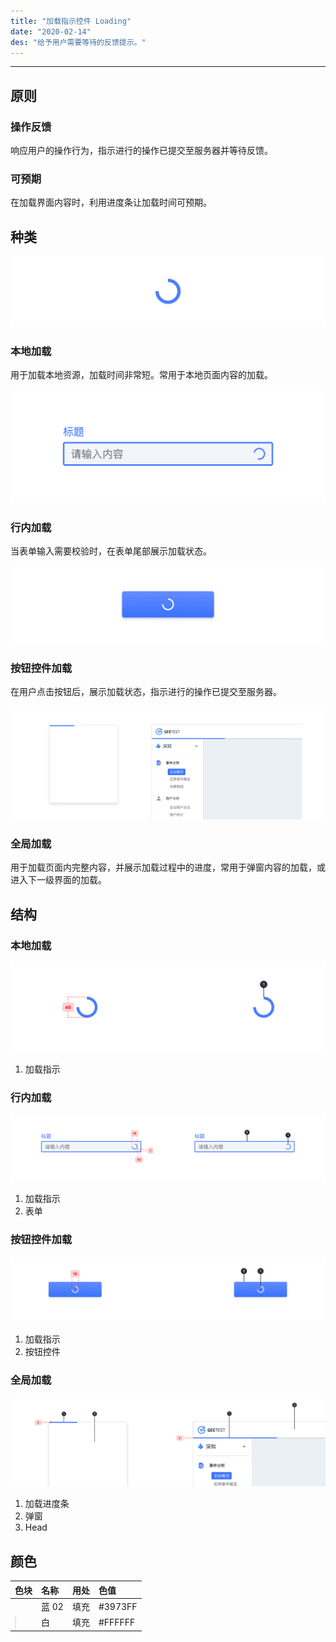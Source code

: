 ```yaml
---
title: "加载指示控件 Loading"
date: "2020-02-14"
des: "给予用户需要等待的反馈提示。"
---
```


---

## 原则

### 操作反馈

响应用户的操作行为，指示进行的操作已提交至服务器并等待反馈。

### 可预期

在加载界面内容时，利用进度条让加载时间可预期。

## 种类

![Loading-1](Loading-1.jpg)

### 本地加载

用于加载本地资源，加载时间非常短。常用于本地页面内容的加载。

![Loading-2](Loading-2.jpg)

### 行内加载

当表单输入需要校验时，在表单尾部展示加载状态。

![Loading-3](Loading-3.jpg)

### 按钮控件加载

在用户点击按钮后，展示加载状态，指示进行的操作已提交至服务器。

![Loading-4](Loading-4.jpg)

### 全局加载

用于加载页面内完整内容，并展示加载过程中的进度，常用于弹窗内容的加载，或进入下一级界面的加载。

## 结构

### 本地加载

![Loading-5](Loading-5.jpg)

1. 加载指示

### 行内加载

![Loading-6](Loading-6.jpg)

1. 加载指示
2. 表单

### 按钮控件加载

![Loading-7](Loading-7.jpg)

1. 加载指示
2. 按钮控件

### 全局加载

![Loading-8](Loading-8.jpg)

1. 加载进度条
2. 弹窗
3. Head

## 颜色

| 色块                                                                                                      | 名称  | 用处 | 色值    |
| :-------------------------------------------------------------------------------------------------------- | :---- | :--- | :------ |
| <span class="colorBlock" style="background-color: #3973FF;"></span>                                       | 蓝 02 | 填充 | #3973FF |
| <span class="colorBlock" style="background-color: #FFFFFF; border: 1px solid rgba(0, 0, 0, 0.1);"></span> | 白    | 填充 | #FFFFFF |
